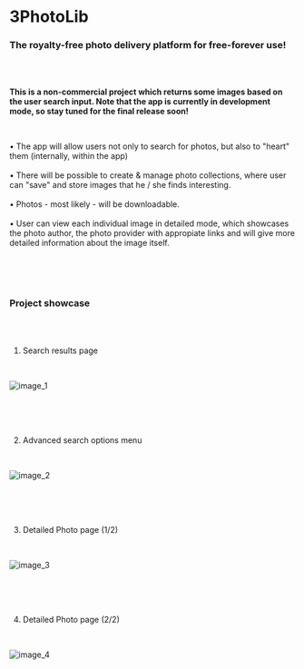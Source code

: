 # 3PhotoLib

### The royalty-free photo delivery platform for free-forever use!

<br> <br>

**This is a non-commercial project which returns some images based on the user search input. Note that the app is currently in development mode, so stay tuned for the final release soon!**

<br>

• The app will allow users not only to search for photos, but also to "heart" them (internally, within the app) <br> <br>
• There will be possible to create & manage photo collections, where user can "save" and store images that he / she finds interesting. <br> <br>
• Photos - most likely - will be downloadable. <br> <br>
• User can view each individual image in detailed mode, which showcases the photo author, the photo provider with appropiate links and will give more detailed information about the image itself. <br> <br>


<br> <br>

### Project showcase

<br> <br>

1) Search results page

<br>

![image_1](public/readme-images/results.png)

<br>

<br>


<br>

2) Advanced search options menu

<br>

![image_2](public/readme-images/advanced_search.png)

<br>

<br>


<br>

3) Detailed Photo page (1/2)

<br>

![image_3](public/readme-images/photo-detailed-1.png)

<br>

<br>


<br>

4) Detailed Photo page (2/2)

<br>

![image_4](public/readme-images/photo-detailed-2.png)

<br>
